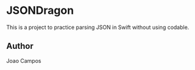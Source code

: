 # JSONDragon

This is a project to practice parsing JSON in Swift without using codable.

## Author

Joao Campos

